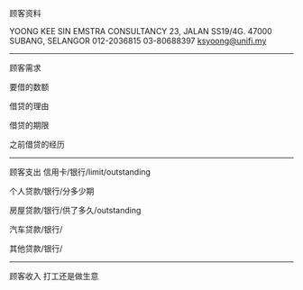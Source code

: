 顾客资料

YOONG KEE SIN EMSTRA CONSULTANCY 23, JALAN SS19/4G. 47000 SUBANG, SELANGOR 012-2036815 03-80688397 ksyoong@unifi.my

-----------------
顾客需求


要借的数额

借贷的理由

借贷的期限

之前借贷的经历


--------------
顾客支出
信用卡/银行/limit/outstanding


个人贷款/银行/分多少期

房屋贷款/银行/供了多久/outstanding

汽车贷款/银行/


其他贷款/银行/

-----------
顾客收入
打工还是做生意

